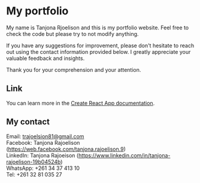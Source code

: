 # My portfolio

My name is Tanjona Rjoelison and this is my portfolio website.
Feel free to check the code but please try to not modify anything.

If you have any suggestions for improvement, please don't hesitate to reach out using the contact information provided below. I greatly appreciate your valuable feedback and insights.

Thank you for your comprehension and your attention.

## Link

You can learn more in the [Create React App documentation](https://facebook.github.io/create-react-app/docs/getting-started).

## My contact

Email: trajoelsion81@gmail.com<br/>
Facebook: Tanjona Rajoelison (https://web.facebook.com/tanjona.rajoelison.9)<br/>
LinkedIn: Tanjona Rajoeison (https://www.linkedin.com/in/tanjona-rajoelison-19b04524b)<br/>
WhatsApp: +261 34 37 413 10<br/>
Tel: +261 32 81 035 27